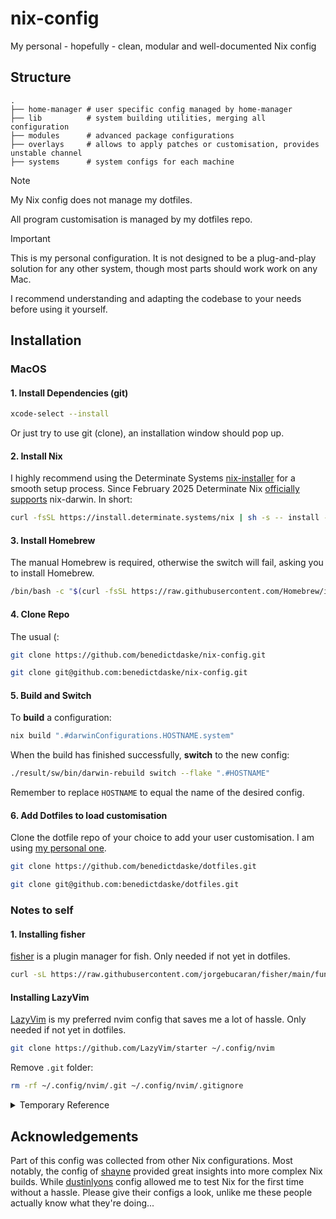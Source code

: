 # nix-config
My personal - hopefully - clean, modular and well-documented Nix config


## Structure
```
.
├── home-manager # user specific config managed by home-manager
├── lib          # system building utilities, merging all configuration
├── modules      # advanced package configurations
├── overlays     # allows to apply patches or customisation, provides unstable channel
├── systems      # system configs for each machine
```

>[!NOTE]
> My Nix config does not manage my dotfiles. 
> 
> All program customisation is managed by my dotfiles repo.


>[!IMPORTANT]
> This is my personal configuration. It is not designed to be a plug-and-play solution for any other system, though most parts should work work on any Mac.
>
> I recommend understanding and adapting the codebase to your needs before using it yourself.

## Installation

### MacOS

#### 1. Install Dependencies (git)
``` sh
xcode-select --install
```
Or just try to use git (clone), an installation window should pop up.

#### 2. Install Nix
I highly recommend using the Determinate Systems [nix-installer](https://github.com/DeterminateSystems/nix-installer?tab=readme-ov-file) for a smooth setup process. Since February 2025 Determinate Nix [officially supports](https://determinate.systems/posts/nix-darwin-updates/) nix-darwin. In short:
``` sh
curl -fsSL https://install.determinate.systems/nix | sh -s -- install --determinate
```

#### 3. Install Homebrew
The manual Homebrew is required, otherwise the switch will fail, asking you to install Homebrew.
``` sh
/bin/bash -c "$(curl -fsSL https://raw.githubusercontent.com/Homebrew/install/HEAD/install.sh)"
```

#### 4. Clone Repo
The usual (:
``` sh
git clone https://github.com/benedictdaske/nix-config.git
```
``` sh
git clone git@github.com:benedictdaske/nix-config.git
```

#### 5. Build and Switch
To **build** a configuration:
``` sh
nix build ".#darwinConfigurations.HOSTNAME.system"
```
When the build has finished successfully, **switch** to the new config:
``` sh
./result/sw/bin/darwin-rebuild switch --flake ".#HOSTNAME"
```
Remember to replace ```HOSTNAME``` to equal the name of the desired config.

#### 6. Add Dotfiles to load customisation
Clone the dotfile repo of your choice to add your user customisation. I am using [my personal one](https://github.com/benedictdaske/dotfiles).
``` sh
git clone https://github.com/benedictdaske/dotfiles.git
```
``` sh
git clone git@github.com:benedictdaske/dotfiles.git
```

### Notes to self

#### 1. Installing fisher
[fisher](https://github.com/jorgebucaran/fisher) is a plugin manager for fish. Only needed if not yet in dotfiles.
``` sh
curl -sL https://raw.githubusercontent.com/jorgebucaran/fisher/main/functions/fisher.fish | source && fisher install jorgebucaran/fisher
```

#### Installing LazyVim
[LazyVim](https://github.com/LazyVim/LazyVim) is my preferred nvim config that saves me a lot of hassle. Only needed if not yet in dotfiles.
``` sh
git clone https://github.com/LazyVim/starter ~/.config/nvim
```
Remove ```.git``` folder:
``` sh
rm -rf ~/.config/nvim/.git ~/.config/nvim/.gitignore
```

<details>
<summary> Temporary Reference </summary>

- https://github.com/edheltzel/dotfiles
- https://github.com/CoreyMSchafer/dotfiles
- https://github.com/mathiasbynens/dotfiles
- https://gitlab.com/dwt1/dotfiles
- https://github.com/omerxx/dotfiles
- https://github.com/mitchellh/nixos-config/blob/main/users/mitchellh/ghostty.linux

</details>


## Acknowledgements

Part of this config was collected from other Nix configurations. Most notably, the config of [shayne](https://github.com/shayne/nixos-config) provided great insights into more complex Nix builds. While [dustinlyons](https://github.com/dustinlyons/nixos-config) config allowed me to test Nix for the first time without a hassle. Please give their configs a look, unlike me these people actually know what they're doing...
